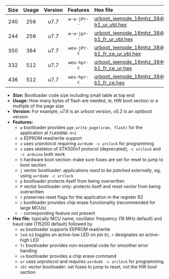 |Size|Usage|Version|Features|Hex file|
|:-:|:-:|:-:|:-:|:--|
|240|256|u7.7|`w-u-jPr--`|[urboot_jeenode_16mhz_38400bps_led-b1_ur_vbl.hex](https://raw.githubusercontent.com/stefanrueger/urboot.hex/main/boards/jeenode/fcpu_16mhz/38400_bps/urboot_jeenode_16mhz_38400bps_led-b1_ur_vbl.hex)|
|244|256|u7.7|`w-u-jpr--`|[urboot_jeenode_16mhz_38400bps_led-b1_fr_ur_vbl.hex](https://raw.githubusercontent.com/stefanrueger/urboot.hex/main/boards/jeenode/fcpu_16mhz/38400_bps/urboot_jeenode_16mhz_38400bps_led-b1_fr_ur_vbl.hex)|
|350|384|u7.7|`weu-jPr-c`|[urboot_jeenode_16mhz_38400bps_ee_led-b1_fr_ce_ur_vbl.hex](https://raw.githubusercontent.com/stefanrueger/urboot.hex/main/boards/jeenode/fcpu_16mhz/38400_bps/urboot_jeenode_16mhz_38400bps_ee_led-b1_fr_ce_ur_vbl.hex)|
|332|512|u7.7|`weu-hpr-c`|[urboot_jeenode_16mhz_38400bps_ee_led-b1_fr_ce_ur.hex](https://raw.githubusercontent.com/stefanrueger/urboot.hex/main/boards/jeenode/fcpu_16mhz/38400_bps/urboot_jeenode_16mhz_38400bps_ee_led-b1_fr_ce_ur.hex)|
|436|512|u7.7|`wes-hpr-c`|[urboot_jeenode_16mhz_38400bps_ee_led-b1_fr_ce.hex](https://raw.githubusercontent.com/stefanrueger/urboot.hex/main/boards/jeenode/fcpu_16mhz/38400_bps/urboot_jeenode_16mhz_38400bps_ee_led-b1_fr_ce.hex)|

- **Size:** Bootloader code size including small table at top end
- **Usage:** How many bytes of flash are needed, ie, HW boot section or a multiple of the page size
- **Version:** For example, u7.6 is an urboot version, o5.2 is an optiboot version
- **Features:**
  + `w` bootloader provides `pgm_write_page(sram, flash)` for the application at `FLASHEND-4+1`
  + `e` EEPROM read/write support
  + `u` uses urprotocol requiring `avrdude -c urclock` for programming
  + `s` uses skeleton of STK500v1 protocol (deprecated); `-c urclock` and `-c arduino` both work
  + `h` hardware boot section: make sure fuses are set for reset to jump to boot section
  + `j` vector bootloader: applications *need to be patched externally*, eg, using `avrdude -c urclock`
  + `p` bootloader protects itself from being overwritten
  + `P` vector bootloader only: protects itself and reset vector from being overwritten
  + `r` preserves reset flags for the application in the register R2
  + `c` bootloader provides chip erase functionality (recommended for large MCUs)
  + `-` corresponding feature not present
- **Hex file:** typically MCU name, oscillator frequency (16 MHz default) and baud rate (115200 default) followed by
  + `ee` bootloader supports EEPROM read/write
  + `led-b1` toggles an active-low LED on pin `B1`, `+` designates an active-high LED
  + `fr` bootloader provides non-essential code for smoother error handing
  + `ce` bootloader provides a chip erase command
  + `ur` uses urprotocol and requires `avrdude -c urclock` for programming
  + `vbl` vector bootloader: set fuses to jump to reset, not the HW boot section
